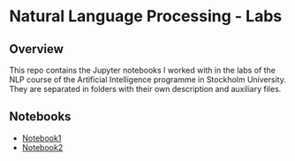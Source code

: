 # Natural Language Processing - Labs

## Overview
This repo contains the Jupyter notebooks I worked with in the labs of the NLP course of the Artificial Intelligence programme in Stockholm University.
They are separated in folders with their own description and auxiliary files.

## Notebooks
- [Notebook1](Lab_1/)
- [Notebook2](Lab_2/)
